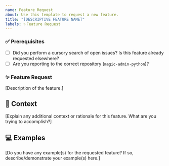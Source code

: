 ```yaml
---
name: Feature Request
about: Use this template to request a new feature.
title: "[DESCRIPTIVE FEATURE NAME]"
labels: ✨Feature Request
---
```


### ✅ Prerequisites

- [ ] Did you perform a cursory search of open issues? Is this feature already requested elsewhere?
- [ ] Are you reporting to the correct repository (`magic-admin-python`)?

### ✨ Feature Request

[Description of the feature.]

## 🧩 Context

[Explain any additional context or rationale for this feature. What are you trying to accomplish?]

## 💻 Examples

[Do you have any example(s) for the requested feature? If so, describe/demonstrate your example(s) here.]
